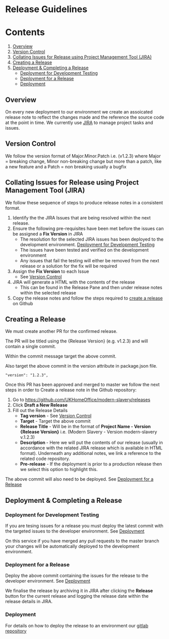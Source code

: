 # Release Guidelines

# Contents
1. [Overview](#overview)
2. [Version Control](#version-control)
3. [Collating Issues for Release using Project Management Tool (JIRA)](#collating-issues-for-release)
4. [Creating a Release](#creating-a-release)
5. [Deployment & Completing a Release](#deployment-and-completing-a-release)
    - [Deployment for Development Testing](#dev-deployment)
    - [Deployment for a Release](#release-deployment)
    - [Deployment](#deployment)

## Overview <a name="overview"></a>
On every new deployment to our environment we create an assoicated release note to reflect the changes made and the reference the source code at the point in time.
We currently use <a href="https://www.atlassian.com/software/jira">JIRA</a> to manage project tasks and issues.

## Version Control <a name="version-control"></a>
We follow the version format of Major.Minor.Patch i.e. (v1.2.3) where Major = breaking change, Minor non-breaking change but more than a patch, like a new feature and a Patch = non breaking usually a bugfix

## Collating Issues for Release using Project Management Tool (JIRA) <a name="collating-issues-for-release"></a>
We follow these sequence of steps to produce release notes in a consistent format.

1. Identify the the JIRA Issues that are being resolved within the next release.
2. Ensure the following pre-requisites have been met before the issues can be assigned a <b>Fix Version</b> in JIRA
    - The resolution for the selected JIRA issues has been deployed to the development environment. [Deployment for Development Testing](#dev-deployment)
    - The issues have been tested and verified on the development environment
    - Any issues that fail the testing will either be removed from the next release or a solution for the fix will be required
3. Assign the <b>Fix Version</b> to each Issue
    - See [Version Control](#version-control)
4. JIRA will generate a HTML with the contents of the release
    - This can be found in the Release Pane and then under release notes within the selected release
5. Copy the release notes and follow the steps required to [create a release](#creating-a-release) on Github

## Creating a Release <a name="creating-a-release"></a>
We must create another PR for the confirmed release.

The PR will be titled using the {Release Version} (e.g. v1.2.3) and will contain a single commit.

Within the commit message target the above commit.

Also target the above commit in the version attribute in package.json file.
```
"version": "1.2.3",
```

Once this PR has been approved and merged to master we follow the next steps in order to Create a release note in the Github repository:
1. Go to https://github.com/UKHomeOffice/modern-slavery/releases
2. Click <b>Draft a New Release</b>
3. Fill out the Release Details
    - <b>Tag version</b> - See [Version Control](#version-control)
    - <b>Target</b> - Target the above commit
    - <b>Release Title</b> - Will be in the format of <b>Project Name - Version {Release Version}</b> i.e. (Modern Slavery - Version modern-slavery v.1.2.3)
    - <b>Description </b> - Here we will put the contents of our release (usually in accordance with the related JIRA release which is available in HTML format). Underneath any additional notes, we link a reference to the related code repository.
    - <b>Pre-release</b> - If the deployment is prior to a production release then we select this option to highlight this.

The above commit will also need to be deployed. See [Deployment for a Release](#release-deployment)

## Deployment & Completing a Release <a name="deployment-and-completing-a-release"></a>
### Deployment for Development Testing <a name="dev-deployment"></a>
If you are tesing issues for a release you must deploy the latest commit with the targeted issues to the developer environment. See [Deployment](#deployment)

On this service if you have merged any pull requests to the master branch your changes will be automatically deployed to the development environment.

### Deployment for a Release <a name="release-deployment"></a>
Deploy the above commit containing the issues for the release to the developer environment. See [Deployment](#deployment)

We finalise the release by archiving it in JIRA after clicking the <b>Release</b> button for the current release and logging the release date within the release details in JIRA.

### Deployment <a name="deployment"></a>
For details on how to deploy the release to an environment our <a href="https://gitlab.digital.homeoffice.gov.uk/modern-slavery/kube-modern-slavery/blob/master/README.md#general">gitlab repository</a>
